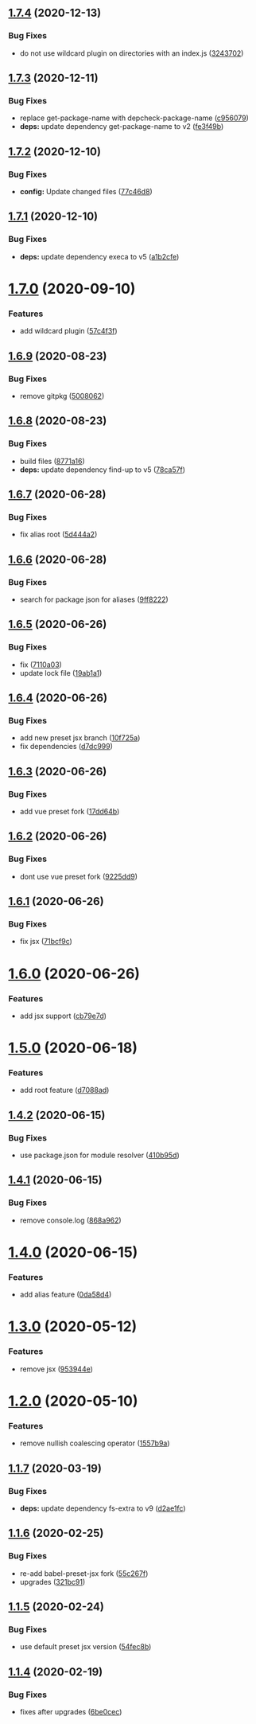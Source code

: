 ## [1.7.4](https://github.com/dword-design/babel-config/compare/v1.7.3...v1.7.4) (2020-12-13)


### Bug Fixes

* do not use wildcard plugin on directories with an index.js ([3243702](https://github.com/dword-design/babel-config/commit/324370232253ea4e5ed2f5edfd76bf6de053b2b7))

## [1.7.3](https://github.com/dword-design/babel-config/compare/v1.7.2...v1.7.3) (2020-12-11)


### Bug Fixes

* replace get-package-name with depcheck-package-name ([c956079](https://github.com/dword-design/babel-config/commit/c956079f50d364e113722d78c5411c372d3d6ef1))
* **deps:** update dependency get-package-name to v2 ([fe3f49b](https://github.com/dword-design/babel-config/commit/fe3f49b027827422c4b05f90cb4c2ebc3a8b1bcd))

## [1.7.2](https://github.com/dword-design/babel-config/compare/v1.7.1...v1.7.2) (2020-12-10)


### Bug Fixes

* **config:** Update changed files ([77c46d8](https://github.com/dword-design/babel-config/commit/77c46d8c61b4f24529b6056e9b8b3cf979dacccd))

## [1.7.1](https://github.com/dword-design/babel-config/compare/v1.7.0...v1.7.1) (2020-12-10)


### Bug Fixes

* **deps:** update dependency execa to v5 ([a1b2cfe](https://github.com/dword-design/babel-config/commit/a1b2cfeeee8661684996507abf6dec6df9b97cbe))

# [1.7.0](https://github.com/dword-design/babel-config/compare/v1.6.9...v1.7.0) (2020-09-10)


### Features

* add wildcard plugin ([57c4f3f](https://github.com/dword-design/babel-config/commit/57c4f3f0e8a555e44b356478839d97f34a8ae118))

## [1.6.9](https://github.com/dword-design/babel-config/compare/v1.6.8...v1.6.9) (2020-08-23)


### Bug Fixes

* remove gitpkg ([5008062](https://github.com/dword-design/babel-config/commit/50080624153aa4a89f33793c826f3c4b34211cfc))

## [1.6.8](https://github.com/dword-design/babel-config/compare/v1.6.7...v1.6.8) (2020-08-23)


### Bug Fixes

* build files ([8771a16](https://github.com/dword-design/babel-config/commit/8771a164550cce593305e288718950d013caaffd))
* **deps:** update dependency find-up to v5 ([78ca57f](https://github.com/dword-design/babel-config/commit/78ca57fde9b920829eb813d15eb41106028ee607))

## [1.6.7](https://github.com/dword-design/babel-config/compare/v1.6.6...v1.6.7) (2020-06-28)


### Bug Fixes

* fix alias root ([5d444a2](https://github.com/dword-design/babel-config/commit/5d444a2ba2c022acf23678d41cc2613e1479d3d0))

## [1.6.6](https://github.com/dword-design/babel-config/compare/v1.6.5...v1.6.6) (2020-06-28)


### Bug Fixes

* search for package json for aliases ([9ff8222](https://github.com/dword-design/babel-config/commit/9ff82223abf465e5c12b1e0f55753039e723fb8d))

## [1.6.5](https://github.com/dword-design/babel-config/compare/v1.6.4...v1.6.5) (2020-06-26)


### Bug Fixes

* fix ([7110a03](https://github.com/dword-design/babel-config/commit/7110a031879ed4fe79d1241354fd4fa3eba5806d))
* update lock file ([19ab1a1](https://github.com/dword-design/babel-config/commit/19ab1a135239268748250715e2273c123418cbad))

## [1.6.4](https://github.com/dword-design/babel-config/compare/v1.6.3...v1.6.4) (2020-06-26)


### Bug Fixes

* add new preset jsx branch ([10f725a](https://github.com/dword-design/babel-config/commit/10f725a6bda69ac28f66deae27756b318fd250e0))
* fix dependencies ([d7dc999](https://github.com/dword-design/babel-config/commit/d7dc9997d082d09e0f858d1a5f26c0c2a501545f))

## [1.6.3](https://github.com/dword-design/babel-config/compare/v1.6.2...v1.6.3) (2020-06-26)


### Bug Fixes

* add vue preset fork ([17dd64b](https://github.com/dword-design/babel-config/commit/17dd64bb7a293f5e1a438d6e66a8a6255b12af43))

## [1.6.2](https://github.com/dword-design/babel-config/compare/v1.6.1...v1.6.2) (2020-06-26)


### Bug Fixes

* dont use vue preset fork ([9225dd9](https://github.com/dword-design/babel-config/commit/9225dd943c5e7e6e0028128a932d1dc11be7ff6a))

## [1.6.1](https://github.com/dword-design/babel-config/compare/v1.6.0...v1.6.1) (2020-06-26)


### Bug Fixes

* fix jsx ([71bcf9c](https://github.com/dword-design/babel-config/commit/71bcf9c66ba36f155c33d070b963db7d452682bd))

# [1.6.0](https://github.com/dword-design/babel-config/compare/v1.5.0...v1.6.0) (2020-06-26)


### Features

* add jsx support ([cb79e7d](https://github.com/dword-design/babel-config/commit/cb79e7d58b1d27d0f86ac814e1a2f89300b9fb4f))

# [1.5.0](https://github.com/dword-design/babel-config/compare/v1.4.2...v1.5.0) (2020-06-18)


### Features

* add root feature ([d7088ad](https://github.com/dword-design/babel-config/commit/d7088adcf500aa249ab56a32d03ead7380f836fc))

## [1.4.2](https://github.com/dword-design/babel-config/compare/v1.4.1...v1.4.2) (2020-06-15)


### Bug Fixes

* use package.json for module resolver ([410b95d](https://github.com/dword-design/babel-config/commit/410b95d4fe79fb6f3dd64307c8249a5e1f1bc67b))

## [1.4.1](https://github.com/dword-design/babel-config/compare/v1.4.0...v1.4.1) (2020-06-15)


### Bug Fixes

* remove console.log ([868a962](https://github.com/dword-design/babel-config/commit/868a9626efeaa37118924a27fa747d638ad08349))

# [1.4.0](https://github.com/dword-design/babel-config/compare/v1.3.0...v1.4.0) (2020-06-15)


### Features

* add alias feature ([0da58d4](https://github.com/dword-design/babel-config/commit/0da58d495b4aaf0a4bcf1789e4b5ad6dbec0f8c2))

# [1.3.0](https://github.com/dword-design/babel-config/compare/v1.2.0...v1.3.0) (2020-05-12)


### Features

* remove jsx ([953944e](https://github.com/dword-design/babel-config/commit/953944ef502da6fc6b6ccabdc1c683739fe614db))

# [1.2.0](https://github.com/dword-design/babel-config/compare/v1.1.7...v1.2.0) (2020-05-10)


### Features

* remove nullish coalescing operator ([1557b9a](https://github.com/dword-design/babel-config/commit/1557b9aaded1890d90adf4a0505d45a458ce65a1))

## [1.1.7](https://github.com/dword-design/babel-config/compare/v1.1.6...v1.1.7) (2020-03-19)


### Bug Fixes

* **deps:** update dependency fs-extra to v9 ([d2ae1fc](https://github.com/dword-design/babel-config/commit/d2ae1fcf8caab2c7ba5e9c2ae7da86d13b8551c2))

## [1.1.6](https://github.com/dword-design/babel-config/compare/v1.1.5...v1.1.6) (2020-02-25)


### Bug Fixes

* re-add babel-preset-jsx fork ([55c267f](https://github.com/dword-design/babel-config/commit/55c267f81f25ef47353c8c50428018184349f388))
* upgrades ([321bc91](https://github.com/dword-design/babel-config/commit/321bc913f67c95ffcbbc0efb3916adda533f6589))

## [1.1.5](https://github.com/dword-design/babel-config/compare/v1.1.4...v1.1.5) (2020-02-24)


### Bug Fixes

* use default preset jsx version ([54fec8b](https://github.com/dword-design/babel-config/commit/54fec8bb2e4872727bddf370561f63a908e13378))

## [1.1.4](https://github.com/dword-design/babel-config/compare/v1.1.3...v1.1.4) (2020-02-19)


### Bug Fixes

* fixes after upgrades ([6be0cec](https://github.com/dword-design/babel-config/commit/6be0cec05cbd5f03598776c45689e2fa656df4f9))
